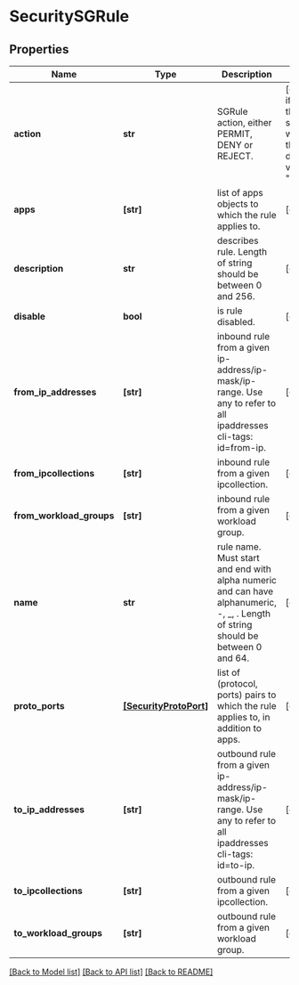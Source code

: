 # SecuritySGRule

## Properties
Name | Type | Description | Notes
------------ | ------------- | ------------- | -------------
**action** | **str** | SGRule action, either PERMIT, DENY or REJECT. | [optional]  if omitted the server will use the default value of "permit"
**apps** | **[str]** | list of apps objects to which the rule applies to. | [optional] 
**description** | **str** | describes rule. Length of string should be between 0 and 256. | [optional] 
**disable** | **bool** | is rule disabled. | [optional] 
**from_ip_addresses** | **[str]** | inbound rule from a given ip-address/ip-mask/ip-range. Use any to refer to all ipaddresses cli-tags: id&#x3D;from-ip. | [optional] 
**from_ipcollections** | **[str]** | inbound rule from a given ipcollection. | [optional] 
**from_workload_groups** | **[str]** | inbound rule from a given workload group. | [optional] 
**name** | **str** | rule name. Must start and end with alpha numeric and can have alphanumeric, -, _, . Length of string should be between 0 and 64. | [optional] 
**proto_ports** | [**[SecurityProtoPort]**](SecurityProtoPort.md) | list of (protocol, ports) pairs to which the rule applies to, in addition to apps. | [optional] 
**to_ip_addresses** | **[str]** | outbound rule from a given ip-address/ip-mask/ip-range. Use any to refer to all ipaddresses cli-tags: id&#x3D;to-ip. | [optional] 
**to_ipcollections** | **[str]** | outbound rule from a given ipcollection. | [optional] 
**to_workload_groups** | **[str]** | outbound rule from a given workload group. | [optional] 

[[Back to Model list]](../README.md#documentation-for-models) [[Back to API list]](../README.md#documentation-for-api-endpoints) [[Back to README]](../README.md)


